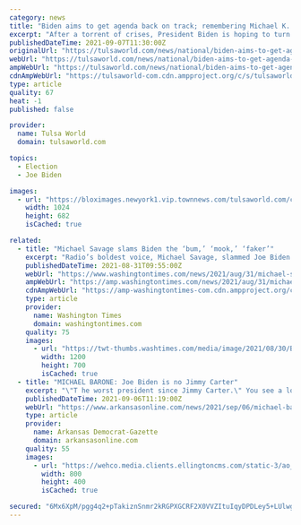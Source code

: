 ```yaml
---
category: news
title: "Biden aims to get agenda back on track; remembering Michael K. Williams; US Open update"
excerpt: "After a torrent of crises, President Biden is hoping to turn the page; \"The Wire\" star Michael K. Williams dies at 54; US Open enters second week."
publishedDateTime: 2021-09-07T11:30:00Z
originalUrl: "https://tulsaworld.com/news/national/biden-aims-to-get-agenda-back-on-track-remembering-michael-k-williams-us-open-update/article_c45407ba-c97b-528c-baf0-d7a4f4fb0720.html"
webUrl: "https://tulsaworld.com/news/national/biden-aims-to-get-agenda-back-on-track-remembering-michael-k-williams-us-open-update/article_c45407ba-c97b-528c-baf0-d7a4f4fb0720.html"
ampWebUrl: "https://tulsaworld.com/news/national/biden-aims-to-get-agenda-back-on-track-remembering-michael-k-williams-us-open-update/article_c45407ba-c97b-528c-baf0-d7a4f4fb0720.amp.html"
cdnAmpWebUrl: "https://tulsaworld-com.cdn.ampproject.org/c/s/tulsaworld.com/news/national/biden-aims-to-get-agenda-back-on-track-remembering-michael-k-williams-us-open-update/article_c45407ba-c97b-528c-baf0-d7a4f4fb0720.amp.html"
type: article
quality: 67
heat: -1
published: false

provider:
  name: Tulsa World
  domain: tulsaworld.com

topics:
  - Election
  - Joe Biden

images:
  - url: "https://bloximages.newyork1.vip.townnews.com/tulsaworld.com/content/tncms/assets/v3/editorial/9/86/9861d139-037c-5484-982d-ff79d404b293/613745a1d3474.image.jpg?resize=1024%2C682"
    width: 1024
    height: 682
    isCached: true

related:
  - title: "Michael Savage slams Biden the ‘bum,’ ‘mook,’ ‘faker’"
    excerpt: "Radio’s boldest voice, Michael Savage, slammed Joe Biden during an interview as a “bum,” a “failure,” a “mook,” a “faker” for his Afghanistan withdrawal, and outright blamed the president for getting people killed."
    publishedDateTime: 2021-08-31T09:55:00Z
    webUrl: "https://www.washingtontimes.com/news/2021/aug/31/michael-savage-slams-joe-biden-bum-mook-faker/"
    ampWebUrl: "https://amp.washingtontimes.com/news/2021/aug/31/michael-savage-slams-joe-biden-bum-mook-faker/"
    cdnAmpWebUrl: "https://amp-washingtontimes-com.cdn.ampproject.org/c/s/amp.washingtontimes.com/news/2021/aug/31/michael-savage-slams-joe-biden-bum-mook-faker/"
    type: article
    provider:
      name: Washington Times
      domain: washingtontimes.com
    quality: 75
    images:
      - url: "https://twt-thumbs.washtimes.com/media/image/2021/08/30/Biden_81646.jpg-0b46b_c0-0-6000-3500_s1200x700.jpg?d0cce8be4950beca0410149b2b60a47cc71c6403"
        width: 1200
        height: 700
        isCached: true
  - title: "MICHAEL BARONE: Joe Biden is no Jimmy Carter"
    excerpt: "\"T he worst president since Jimmy Carter.\" You see a lot of that sort of thing if you regularly read conservative commentary. But as a conservative writer, I think it's unfair to the 39th president. I think it's time to say some good words for Carter."
    publishedDateTime: 2021-09-06T11:19:00Z
    webUrl: "https://www.arkansasonline.com/news/2021/sep/06/michael-barone-joe-biden-is-no-jimmy-carter/"
    type: article
    provider:
      name: Arkansas Democrat-Gazette
      domain: arkansasonline.com
    quality: 55
    images:
      - url: "https://wehco.media.clients.ellingtoncms.com/static-3/ao_redesign/graphics/adgog.jpg"
        width: 800
        height: 400
        isCached: true

secured: "6Mx6XpM/pgg4q2+pTakiznSnmr2kRGPXGCRF2X0VVZItuIqyDPDLey5+LUlwgP3EYV1VrbYd0POgQhyUztzMDsAux3QoULLl/ZIBT8h+EcmDPli6b9Bi8J1ppdjas6EalT8koIkqpuxyXI7hy2HhGT9KHUGbiVS2TT+BKBMvTrt/SI1CIWd9TvV2CflD9S9O6S7KusPCljkjOtyvQEuYM81t3XS2eWTk/Y3oH5EFo/wHvdlRGPgajBCDRqU9Xn6Dr0mX0Zki0RlLq1TlIZRcG0SB6MMW6+XS3PAx4Wias8m+QOK/a4yIBcZIXBWwaZpFmoi0feZrsIx0n1U8gW4rdJLnivVPCYmxlEEIXA8THag=;h/qULMGjZcCQPABc6N7c7w=="
---
```


